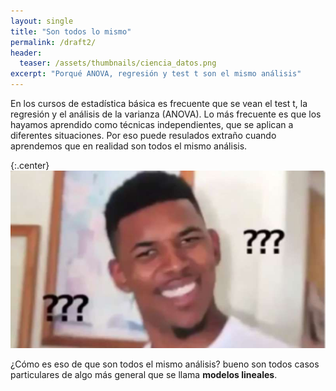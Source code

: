 ```yaml
---
layout: single
title: "Son todos lo mismo"
permalink: /draft2/
header:
  teaser: /assets/thumbnails/ciencia_datos.png
excerpt: "Porqué ANOVA, regresión y test t son el mismo análisis"
---
```


En los cursos de estadística básica es frecuente que se vean el test t, la regresión y el análisis de la varianza (ANOVA). Lo más frecuente es que los hayamos aprendido como técnicas independientes, que se aplican a diferentes situaciones. Por eso puede resulados extraño cuando aprendemos que en realidad son todos el mismo análisis.

{:.center}
![corea](/assets/img/modelos-lineales/nick-young-meme.jpg)

¿Cómo es eso de que son todos el mismo análisis? bueno son todos casos particulares de algo más general que se llama <strong>modelos lineales</strong>.

